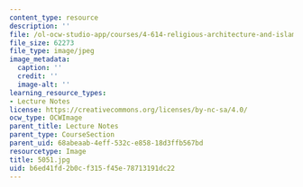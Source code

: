 ```yaml
---
content_type: resource
description: ''
file: /ol-ocw-studio-app/courses/4-614-religious-architecture-and-islamic-cultures-fall-2002/b6ed41fd2b0cf315f45e78713191dc22_5051.jpg
file_size: 62273
file_type: image/jpeg
image_metadata:
  caption: ''
  credit: ''
  image-alt: ''
learning_resource_types:
- Lecture Notes
license: https://creativecommons.org/licenses/by-nc-sa/4.0/
ocw_type: OCWImage
parent_title: Lecture Notes
parent_type: CourseSection
parent_uid: 68abeaab-4eff-532c-e858-18d3ffb567bd
resourcetype: Image
title: 5051.jpg
uid: b6ed41fd-2b0c-f315-f45e-78713191dc22
---
```

